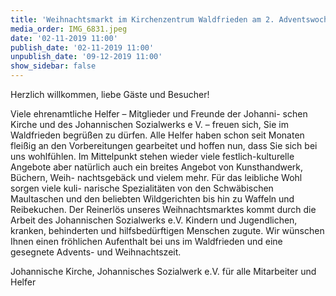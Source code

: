 ```yaml
---
title: 'Weihnachtsmarkt im Kirchenzentrum Waldfrieden am 2. Adventswochenende'
media_order: IMG_6831.jpeg
date: '02-11-2019 11:00'
publish_date: '02-11-2019 11:00'
unpublish_date: '09-12-2019 11:00'
show_sidebar: false
---
```


Herzlich willkommen, liebe Gäste und Besucher!

Viele ehrenamtliche Helfer – Mitglieder und Freunde der Johanni- schen Kirche und des Johannischen Sozialwerks e V. – freuen sich, Sie im Waldfrieden begrüßen zu dürfen. Alle Helfer haben schon seit Monaten fleißig an den Vorbereitungen gearbeitet und hoffen nun, dass Sie sich bei uns wohlfühlen.
Im Mittelpunkt stehen wieder viele festlich-kulturelle Angebote aber natürlich auch ein breites Angebot von Kunsthandwerk, Büchern, Weih- nachtsgebäck und vielem mehr. Für das leibliche Wohl sorgen viele kuli- narische Spezialitäten von den Schwäbischen Maultaschen und den beliebten Wildgerichten bis hin zu Waffeln und Reibekuchen.
Der Reinerlös unseres Weihnachtsmarktes kommt durch die Arbeit des Johannischen Sozialwerks e.V. Kindern und Jugendlichen, kranken, behinderten und hilfsbedürftigen Menschen zugute.
Wir wünschen Ihnen einen fröhlichen Aufenthalt bei uns im Waldfrieden und eine gesegnete Advents- und Weihnachtszeit.

Johannische Kirche, Johannisches Sozialwerk e.V.
für alle Mitarbeiter und Helfer